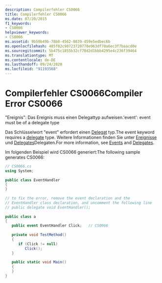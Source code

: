```yaml
---
description: Compilerfehler CS0066
title: Compilerfehler CS0066
ms.date: 07/20/2015
f1_keywords:
- CS0066
helpviewer_keywords:
- CS0066
ms.assetid: 9b50b49b-78b8-4562-8839-d59e5edbec6b
ms.openlocfilehash: 485f02c90723720778e963df78a6ec3f7baacd0e
ms.sourcegitcommit: 5b475c1855b32cf78d2d1bbb4295e4c236f39464
ms.translationtype: MT
ms.contentlocale: de-DE
ms.lasthandoff: 09/24/2020
ms.locfileid: "91193568"
---
```

# <a name="compiler-error-cs0066"></a><span data-ttu-id="e4316-103">Compilerfehler CS0066</span><span class="sxs-lookup"><span data-stu-id="e4316-103">Compiler Error CS0066</span></span>

<span data-ttu-id="e4316-104">"Ereignis": Das Ereignis muss einen Delegattyp aufweisen.</span><span class="sxs-lookup"><span data-stu-id="e4316-104">'event': event must be of a delegate type</span></span>  
  
 <span data-ttu-id="e4316-105">Das Schlüsselwort "event" erfordert einen [Delegat](../language-reference/builtin-types/reference-types.md) typ.</span><span class="sxs-lookup"><span data-stu-id="e4316-105">The event keyword requires a [delegate](../language-reference/builtin-types/reference-types.md) type.</span></span> <span data-ttu-id="e4316-106">Weitere Informationen finden Sie unter [Ereignisse](../programming-guide/events/index.md) und [Delegates](../programming-guide/delegates/index.md)Delegaten.</span><span class="sxs-lookup"><span data-stu-id="e4316-106">For more information, see [Events](../programming-guide/events/index.md) and [Delegates](../programming-guide/delegates/index.md).</span></span>  
  
 <span data-ttu-id="e4316-107">Im folgenden Beispiel wird CS0066 generiert:</span><span class="sxs-lookup"><span data-stu-id="e4316-107">The following sample generates CS0066:</span></span>  
  
```csharp  
// CS0066.cs  
using System;  
  
public class EventHandler  
{  
}  
  
// to fix the error, remove the event declaration and the  
// EventHandler class declaration, and uncomment the following line  
// public delegate void EventHandler();  
  
public class a  
{  
   public event EventHandler Click;   // CS0066  
  
   private void TestMethod()  
   {  
      if (Click != null)  
         Click();  
   }  
  
   public static void Main()  
   {  
   }  
}  
```
